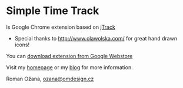 # Simple Time Track


Is Google Chrome extension based on [jTrack](http://bulgaria-web-developers.com/projects/javascript/jtrack/)

- Special thanks to http://www.olawolska.com/ for great hand drawn icons!

You can [download extension from Google Webstore](https://chrome.google.com/webstore/detail/simple-time-track/hbhcgdpbdenjjpekdajanfgchlgacdea)

Visit my [homepage](https://www.omdesign.cz) or my [blog](http://blog.omdesign.cz) for more information.

Roman Ožana,
ozana@omdesign.cz
